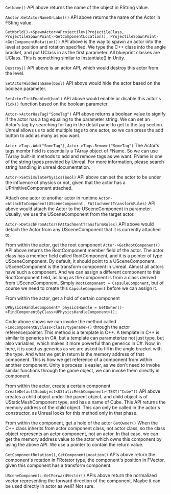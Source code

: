 
`GetName()`
API above returns the name of the object in FString value.

`AActor.GetActorNameOrLabel()`
API above returns the name of the Actor in FSting value.

`GetWorld()->SpawnActor<AProjectile>(ProjectileClass, ProjectileSpawnPoint->GetComponentLocation(), ProjectileSpawnPoint->GetComponentRotation())`
API above is the way to spawn an actor into the level at position and rotation specified. We type the C++ class into the angle bracket, and put UClass in as the first parameter. All blueprint classes are UClass. This is something similar to Instantiate() in Unity.

`Destroy()`
API above is an actor API, which would destroy this actor from the level.

`SetActorHiddenInGame(bool)`
API above would hide the actor based on the boolean parameter.

`SetActorTickEnabled(bool)`
API above would enable or disable this actor's `Tick()` function based on the boolean parameter.

`Actor->ActorHasTag("SomeTag")`
API above returns a boolean value to signify if the actor has a tag equaling to the parameter string. We can set an Actor's tag by searching for tag in the detail panel to get to the tag section. Unreal allows us to add multiple tags to one actor, so we can press the add button to add as many as you want.

`Actor->Tags.Add("SomeTag")`, `Actor->Tags.Remove("SomeTag")`
The Actor's tags membr field is essentially a TArray object of FName. So we can use TArray built-in methods to add and remove tags as we want. FName is one of the string types provided by Unreal. For more information, please search string handling in unreal documentation.

`Actor->SetSimulatePhysics(bool)`
API above can set the actor to be under the influence of physics or not, given that the actor has a UPrimitiveComponent attached.


Attach one actor to another actor in runtime
`Actor->AttachToComponent(USceneComponent, FAttachmentTransformRules)`
API above would attach the Actor to the USceneComponent in parameter. Usually, we use the USceneComponent from the target actor.

`Actor->DetachFromActor(FAttachmentTransformRules)`
API above would detach the Actor from any USceneComponent that it is currently attached to.

From within the actor, get the root component
`Actor->GetRootComponent()`
API above returns the RootComponent member field of the actor. The actor class has a member field called RootComponent, and it is a pointer of type USceneComponent. By default, it should point to a USceneComponent. USceneComponent is the transform component in Unreal. Almost all actors have such a component. And we can assign a different component to this RootComponent field, as long as the component is from a class derived from USceneComponent. Simply `RootComponent = CapsuleComponent`, but of course we need to create this `CapsuleComponent` before we can assign it.


From within the actor, get a hold of certain component
```
UPhysicsHandleComponent* physicsHandle = GetOwner()->FindComponentByClass<UPhysicsHandleComponent>();
```
Code above shows we can invoke the method called `FindComponentByClass<class/typename>()` through the actor reference/pointer. This method is a template in C++. A template in C++ is similar to generics in C#, but a template can parameterize not just type, but also variables, which makes it more powerful than generics in C#. Now, in here, it is used as generics as we are asked to fill in the angle bracket with the type. And what we get in return is the memory address of that component. This is how we get reference of a component from within another component. Unity's process is easier, as we don't need to invoke similar functions through the game object, we can invoke them directly in component.

From within the actor, create a certain component
`CreateDefaultSubobject<UStaticMeshComponent>(TEXT("Cube"))`
API above creates a child object under the parent object, and child object is of UStaticMeshComponent type, and has a name of Cube. This API returns the memory address of the child object. This can only be called in the actor's constructor, as Unreal looks for this method only in that phase.

From within the component, get a hold of the actor
`GetOwner()`
When the C++ class inherits from actor component class, not actor class, so the class object represents an actor component, not an actor. In that case, we can get the memory address value to the actor which owns this component by using the above API. We use a pointer to contain the return value.

`GetComponentRotation()`, `GetComponentLocation()`
APIs above return the component's rotation in FRotator type, the component's position in FVector, given this component has a transform component.

`USceneComponent::GetForwardVector()`
APIs above return the normalized vector representing the forward direction of the component. Maybe it can be used directly in actor as well? Not sure.